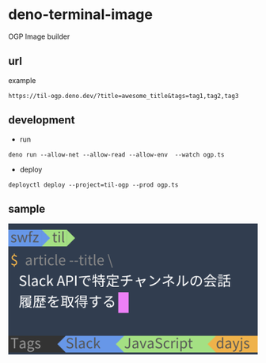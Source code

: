 # deno-terminal-image

OGP Image builder

## url

example

```
https://til-ogp.deno.dev/?title=awesome_title&tags=tag1,tag2,tag3
```

## development

- run

```
deno run --allow-net --allow-read --allow-env  --watch ogp.ts
```

- deploy

```
deployctl deploy --project=til-ogp --prod ogp.ts
```

## sample

![sample](sample.png)

